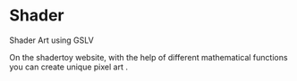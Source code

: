 # Shader
Shader Art using GSLV

On the shadertoy website, with the help of different mathematical functions you can create unique pixel art .

